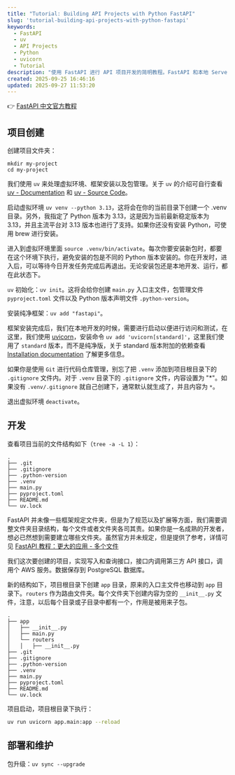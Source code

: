 ```yaml
---
title: "Tutorial: Building API Projects with Python FastAPI"
slug: 'tutorial-building-api-projects-with-python-fastapi'
keywords:
  - FastAPI
  - uv
  - API Projects
  - Python
  - uvicorn
  - Tutorial
description: "使用 FastAPI 进行 API 项目开发的简明教程。FastAPI 和本地 Server 的安装，文件夹结构设置、代码编写、数据库连接、质量保证和测试，部署跟维护。"
created: 2025-09-25 16:46:16
updated: 2025-09-27 11:53:20
---
```


👉 [FastAPI 中文官方教程](https://fastapi.tiangolo.com/zh/learn/)

## 项目创建

创建项目文件夹：

```console
mkdir my-project
cd my-project
```

我们使用 `uv` 来处理虚拟环境、框架安装以及包管理。关于 `uv` 的介绍可自行查看 [uv - Documentation](https://docs.astral.sh/uv/) 和 [uv - Source Code](https://github.com/astral-sh/uv)。

启动虚拟环境 `uv venv --python 3.13`，这将会在你的当前目录下创建一个 .venv 目录。另外，我指定了 Python 版本为 3.13，这是因为当前最新稳定版本为 3.13，并且主流平台对 3.13 版本也进行了支持。如果你还没有安装 Python，可使用 brew 进行安装。

进入到虚拟环境里面 `source .venv/bin/activate`。每次你要安装新包时，都要在这个环境下执行，避免安装的包是不同的 Python 版本安装的。你在开发时，进入后，可以等待今日开发任务完成后再退出。无论安装包还是本地开发、运行，都在此状态下。

`uv` 初始化：`uv init`。这将会给你创建 `main.py` 入口主文件，包管理文件 `pyproject.toml` 文件以及 Python 版本声明文件 `.python-version`。

安装纯净框架：`uv add "fastapi"`。

框架安装完成后，我们在本地开发的时候，需要进行启动以便进行访问和测试，在这里，我们使用 [uvicorn](https://uvicorn.dev/)，安装命令 `uv add 'uvicorn[standard]'`，这里我们使用了 `standard` 版本，而不是纯净版，关于 standard 版本附加的依赖查看 [Installation documentation](https://uvicorn.dev/installation/) 了解更多信息。

如果你是使用 `Git` 进行代码仓库管理，别忘了把 `.venv` 添加到项目根目录下的 `.gitignore` 文件内。对于 `.venv` 目录下的 `.gitignore` 文件，内容设置为 "*"。如果没有 `.venv/.gitignore` 就自己创建下，通常默认就生成了，并且内容为 `*`。

退出虚拟环境 `deactivate`。

## 开发

查看项目当前的文件结构如下（`tree -a -L 1`）：

```
.
├── .git
├── .gitignore
├── .python-version
├── .venv
├── main.py
├── pyproject.toml
├── README.md
└── uv.lock
```

FastAPI 并未像一些框架规定文件夹，但是为了规范以及扩展等方面，我们需要调整文件夹目录结构，每个文件或者文件夹各司其责。如果你是一名成熟的开发者，想必已然想到需要建立哪些文件夹。虽然官方并未规定，但是提供了参考，详情可见 [FastAPI 教程：更大的应用 - 多个文件](https://fastapi.tiangolo.com/zh/tutorial/bigger-applications/)

我们这次要创建的项目，实现写入和查询接口，接口内调用第三方 API 接口，调用个 AWS 服务。数据保存到 PostgreSQL 数据库。

新的结构如下，项目根目录下创建 `app` 目录，原来的入口主文件也移动到  `app` 目录下。`routers` 作为路由文件夹。每个文件夹下创建内容为空的 `__init__.py` 文件，注意，以后每个目录或子目录中都有一个，作用是被用来子包。

```text
.
├── app
│   ├── __init__.py
│   ├── main.py
│   └── routers
│   │   ├── __init__.py
├── .git
├── .gitignore
├── .python-version
├── .venv
├── main.py
├── pyproject.toml
├── README.md
└── uv.lock
```


项目启动，项目根目录下执行：

```bash
uv run uvicorn app.main:app --reload
```

## 部署和维护

包升级：`uv sync --upgrade`
